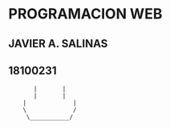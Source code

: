 # PROGRAMACION WEB

## JAVIER A. SALINAS

## 18100231


           |       | 
           |       |
        |             |
        \             /
         \___________/